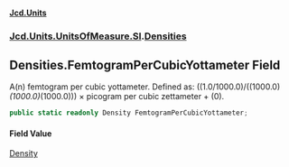 #### [Jcd.Units](index.md 'index')
### [Jcd.Units.UnitsOfMeasure.SI](Jcd.Units.UnitsOfMeasure.SI.md 'Jcd.Units.UnitsOfMeasure.SI').[Densities](Densities.md 'Jcd.Units.UnitsOfMeasure.SI.Densities')

## Densities.FemtogramPerCubicYottameter Field

A(n) femtogram per cubic yottameter. Defined as: ((1.0/1000.0)/((1000.0)*(1000.0)*(1000.0))) × picogram per cubic zettameter + (0).

```csharp
public static readonly Density FemtogramPerCubicYottameter;
```

#### Field Value
[Density](Density.md 'Jcd.Units.UnitTypes.Density')